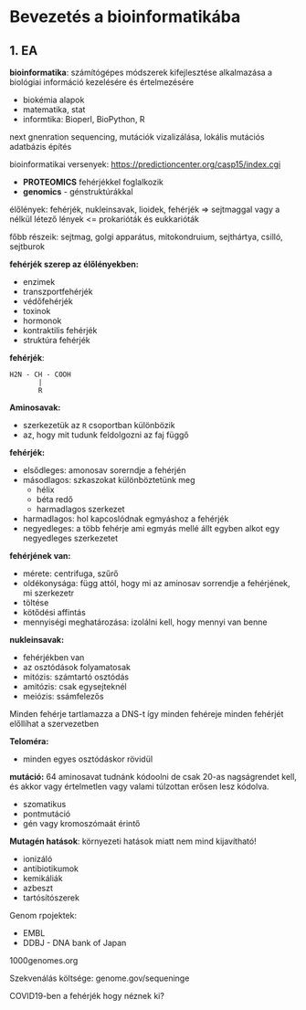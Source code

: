 # Bevezetés a bioinformatikába
## 1. EA
**bioinformatika**: számítógépes módszerek kifejlesztése alkalmazása a biológiai információ kezelésére és értelmezésére
- biokémia alapok
- matematika, stat
- informtika: Bioperl, BioPython, R

next gnenration sequencing, mutációk vizalizálása, lokális mutációs adatbázis építés

bioinformatikai versenyek: https://predictioncenter.org/casp15/index.cgi

- **PROTEOMICS** fehérjékkel foglalkozik
- **genomics** - génstruktúrákkal

élőlények: fehérjék, nukleinsavak, lioidek, fehérjék => sejtmaggal vagy a nélkül létező lények <= prokarióták és eukkarióták

főbb részeik: sejtmag, golgi apparátus, mitokondruium, sejthártya, csilló, sejtburok

**fehérjék szerep az élőlényekben:**
- enzimek
- transzportfehérjék
- védőfehérjék
- toxinok
- hormonok
- kontraktilis fehérjék
- struktúra fehérjék 

**fehérjék**: 
```
H2N - CH - COOH
       |    
       R
```

**Aminosavak:**
- szerkezetük az `R` csoportban különbözik
- az, hogy mit tudunk feldolgozni az faj függő

**fehérjék:**
- elsődleges: amonosav sorerndje a fehérjén
- másodlagos: szkaszokat különböztetünk meg
  - hélix
  - béta redő
  - harmadlagos szerkezet
- harmadlagos: hol kapcoslódnak egmyáshoz a fehérjék
- negyedleges: a több fehérje ami egmyás mellé állt egyben alkot egy negyedleges szerkezetet

**fehérjének van:**
- mérete: centrifuga, szűrő
- oldékonysága: függ attól, hogy mi az aminosav sorrendje a fehérjének, mi szerkezetr
- töltése
- kötődési affintás
- mennyiségi meghatározása: izolálni kell, hogy mennyi van benne

**nukleinsavak:**
- fehérjékben van
- az osztódások folyamatosak
- mitózis: számtartó osztódás 
- amitózis: csak egysejteknél
- meiózis: ssámfelezős

Minden fehérje tartlamazza a DNS-t így minden fehéreje minden fehérjét előllíhat a szervezetben


**Teloméra:**
- minden egyes osztódáskor rövidül

**mutáció:** 64 aminosavat tudnánk kódoolni de csak 20-as nagságrendet kell, és akkor vagy értelmetlen vagy valami túlzottan erősen lesz kódolva.
- szomatikus
- pontmutáció
- gén vagy kromoszómaát érintő

**Mutagén hatások**:  környezeti hatások miatt nem mind kijavítható!
- ionizáló
- antibiotikumok
- kemikáliák
- azbeszt
- tartósítószerek

Genom rpojektek:
- EMBL
- DDBJ - DNA bank of Japan

1000genomes.org

Szekvenálás költsége: genome.gov/sequeninge

COVID19-ben a fehérjék hogy néznek ki?

